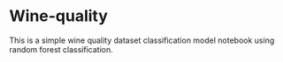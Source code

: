 # Wine-quality
This is a simple wine quality dataset classification model notebook using random forest classification.
